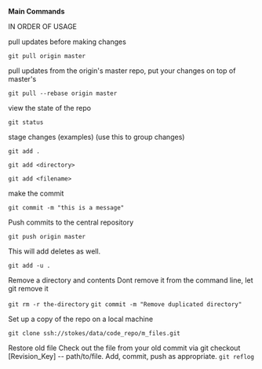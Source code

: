 **Main Commands**

IN ORDER OF USAGE

pull updates before making changes

```git pull origin master```

pull updates from the origin's master repo, put your changes on top of master's

```git pull --rebase origin master```

view the state of the repo

```git status``` 

stage changes (examples) (use this to group changes)

```git add .```

```git add <directory>```

```git add <filename>```

make the commit

```git commit -m "this is a message"```

Push commits to the central repository

```git push origin master```

This will add deletes as well.

```git add -u .```

Remove a directory and contents
Dont remove it from the command line, let git remove it

```git rm -r the-directory```
```git commit -m "Remove duplicated directory"```


Set up a copy of the repo on a local machine

```git clone ssh://stokes/data/code_repo/m_files.git```


Restore old file
    Check out the file from your old commit via git checkout [Revision_Key] -- path/to/file.
    Add, commit, push as appropriate.
```git reflog```
